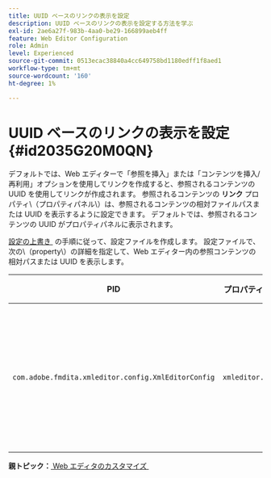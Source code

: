 ```yaml
---
title: UUID ベースのリンクの表示を設定
description: UUID ベースのリンクの表示を設定する方法を学ぶ
exl-id: 2ae6a27f-983b-4aa0-be29-166899aeb4ff
feature: Web Editor Configuration
role: Admin
level: Experienced
source-git-commit: 0513ecac38840a4cc649758bd1180edff1f8aed1
workflow-type: tm+mt
source-wordcount: '160'
ht-degree: 1%

---
```


# UUID ベースのリンクの表示を設定 {#id2035G20M0QN}

デフォルトでは、Web エディターで「参照を挿入」または「コンテンツを挿入/再利用」オプションを使用してリンクを作成すると、参照されるコンテンツの UUID を使用してリンクが作成されます。 参照されるコンテンツの **リンク** プロパティ\（プロパティパネル\）は、参照されるコンテンツの相対ファイルパスまたは UUID を表示するように設定できます。 デフォルトでは、参照されるコンテンツの UUID がプロパティパネルに表示されます。

[&#x200B; 設定の上書き &#x200B;](download-install-additional-config-override.md#) の手順に従って、設定ファイルを作成します。 設定ファイルで、次の\（property\）の詳細を指定して、Web エディター内の参照コンテンツの相対パスまたは UUID を表示します。

| PID | プロパティキー | プロパティの値 |
|---|------------|--------------|
| `com.adobe.fmdita.xmleditor.config.XmlEditorConfig` | `xmleditor.uuid` | ブール \（true/false\） リンクされたコンテンツの相対パスを表示する場合は、このプロパティを false に設定します。<br> **デフォルト値**:true |

**親トピック：**&#x200B;[&#x200B; Web エディタのカスタマイズ &#x200B;](conf-web-editor.md)
